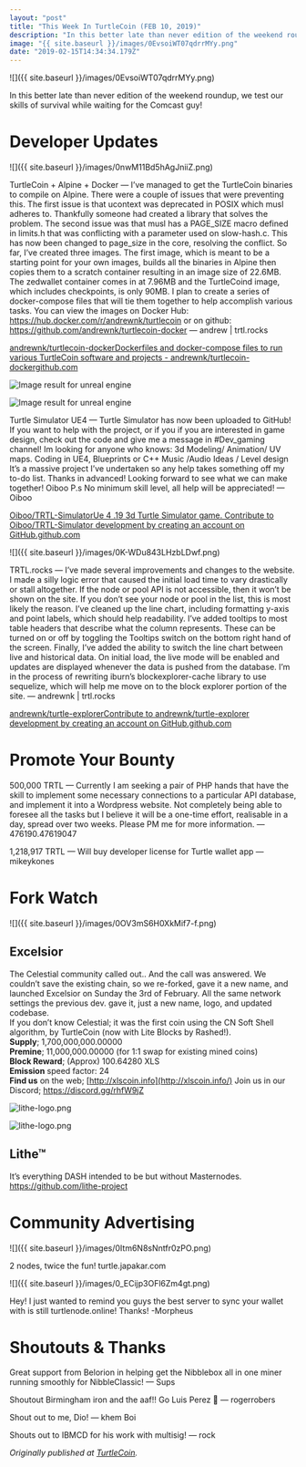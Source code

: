 ```yaml
---
layout: "post"
title: "This Week In TurtleCoin (FEB 10, 2019)"
description: "In this better late than never edition of the weekend roundup, we test our skills of survival while waiting for the Comcast guy! TurtleCoin + Alpine + Docker — I’ve managed to get the TurtleCoin…"
image: "{{ site.baseurl }}/images/0EvsoiWT07qdrrMYy.png"
date: "2019-02-15T14:34:34.179Z"
---
```


![]({{ site.baseurl }}/images/0EvsoiWT07qdrrMYy.png)

In this better late than never edition of the weekend roundup, we test our skills of survival while waiting for the Comcast guy!

# Developer Updates

![]({{ site.baseurl }}/images/0nwM11Bd5hAgJniiZ.png)

TurtleCoin + Alpine + Docker — I’ve managed to get the TurtleCoin binaries to compile on Alpine. There were a couple of issues that were preventing this. The first issue is that ucontext was deprecated in POSIX which musl adheres to. Thankfully someone had created a library that solves the problem. The second issue was that musl has a PAGE_SIZE macro defined in limits.h that was conflicting with a parameter used on slow-hash.c. This has now been changed to page_size in the core, resolving the conflict. So far, I’ve created three images. The first image, which is meant to be a starting point for your own images, builds all the binaries in Alpine then copies them to a scratch container resulting in an image size of 22.6MB. The zedwallet container comes in at 7.96MB and the TurtleCoind image, which includes checkpoints, is only 90MB. I plan to create a series of docker-compose files that will tie them together to help accomplish various tasks. You can view the images on Docker Hub: <https://hub.docker.com/r/andrewnk/turtlecoin> or on github: <https://github.com/andrewnk/turtlecoin-docker> — andrew | trtl.rocks

[andrewnk/turtlecoin-dockerDockerfiles and docker-compose files to run various TurtleCoin software and projects - andrewnk/turtlecoin-dockergithub.com](https://github.com/andrewnk/turtlecoin-docker)

![Image result for unreal engine](https://miro.medium.com/max/60/0*86SscXmgh7OY7x6Z?q=20)

![Image result for unreal engine](https://miro.medium.com/max/1400/0*86SscXmgh7OY7x6Z)

Turtle Simulator UE4 — Turtle Simulator has now been uploaded to GitHub! If you want to help with the project, or if you if you are interested in game design, check out the code and give me a message in #Dev_gaming channel! Im looking for anyone who knows: 3d Modeling/ Animation/ UV maps. Coding in UE4, Blueprints or C++ Music /Audio Ideas / Level design It’s a massive project I’ve undertaken so any help takes something off my to-do list. Thanks in advanced! Looking forward to see what we can make together! Oiboo P.s No minimum skill level, all help will be appreciated! — Oiboo

[Oiboo/TRTL-SimulatorUe 4 .19 3d Turtle Simulator game. Contribute to Oiboo/TRTL-Simulator development by creating an account on GitHub.github.com](https://github.com/Oiboo/TRTL-Simulator)

![]({{ site.baseurl }}/images/0K-WDu843LHzbLDwf.png)

TRTL.rocks — I’ve made several improvements and changes to the website. I made a silly logic error that caused the initial load time to vary drastically or stall altogether. If the node or pool API is not accessible, then it won’t be shown on the site. If you don’t see your node or pool in the list, this is most likely the reason. I’ve cleaned up the line chart, including formatting y-axis and point labels, which should help readability. I’ve added tooltips to most table headers that describe what the column represents. These can be turned on or off by toggling the Tooltips switch on the bottom right hand of the screen. Finally, I’ve added the ability to switch the line chart between live and historical data. On initial load, the live mode will be enabled and updates are displayed whenever the data is pushed from the database. I’m in the process of rewriting iburn’s blockexplorer-cache library to use sequelize, which will help me move on to the block explorer portion of the site. — andrewnk | trtl.rocks

[andrewnk/turtle-explorerContribute to andrewnk/turtle-explorer development by creating an account on GitHub.github.com](https://github.com/andrewnk/turtle-explorer)

# Promote Your Bounty

500,000 TRTL — Currently I am seeking a pair of PHP hands that have the skill to implement some necessary connections to a particular API database, and implement it into a Wordpress website. Not completely being able to foresee all the tasks but I believe it will be a one-time effort, realisable in a day, spread over two weeks. Please PM me for more information. — 476190.47619047

1,218,917 TRTL — Will buy developer license for Turtle wallet app — mikeykones

# Fork Watch

![]({{ site.baseurl }}/images/0OV3mS6H0XkMif7-f.png)

## Excelsior

The Celestial community called out.. And the call was answered. We couldn’t save the existing chain, so we re-forked, gave it a new name, and launched Excelsior on Sunday the 3rd of February. All the same network settings the previous dev. gave it, just a new name, logo, and updated codebase.  
If you don’t know Celestial; it was the first coin using the CN Soft Shell algorithm, by TurtleCoin (now with Lite Blocks by Rashed!).  
**Supply**; 1,700,000,000.00000  
**Premine**; 11,000,000.00000 (for 1:1 swap for existing mined coins)  
**Block Reward**; (Approx) 100.64280 XLS  
**Emission** speed factor: 24  
**Find us** on the web; [http://xlscoin.info](http://xlscoin.info/) Join us in our Discord; <https://discord.gg/rhfW9jZ>

![lithe-logo.png](https://miro.medium.com/max/60/0*fE_JaT_1YA2kO0mq?q=20)

![lithe-logo.png](https://miro.medium.com/max/500/0*fE_JaT_1YA2kO0mq)

## Lithe™

It’s everything DASH intended to be but without Masternodes.  
<https://github.com/lithe-project>

# Community Advertising

![]({{ site.baseurl }}/images/0Itm6N8sNntfr0zPO.png)

2 nodes, twice the fun! turtle.japakar.com

![]({{ site.baseurl }}/images/0_ECijp3OFl6Zm4gt.png)

Hey! I just wanted to remind you guys the best server to sync your wallet with is still turtlenode.online! Thanks! -Morpheus

# Shoutouts & Thanks

Great support from Belorion in helping get the Nibblebox all in one miner running smoothly for NibbleClassic! — Sups

Shoutout Birmingham iron and the aaf!! Go Luis Perez 💪 — rogerrobers

Shout out to me, Dio! — khem Boi

Shouts out to IBMCD for his work with multisig! — rock

_Originally published at_ [_TurtleCoin_](http://blog.turtlecoin.lol/archives/this-week-in-turtlecoin-feb-10-2019/)_._
